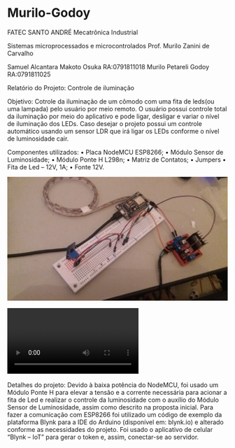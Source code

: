 # Murilo-Godoy
FATEC SANTO ANDRÉ
Mecatrônica Industrial

 Sistemas microprocessados e microcontrolados
Prof. Murilo Zanini de Carvalho

Samuel Alcantara Makoto Osuka         RA:0791811018
Murilo Petareli Godoy                 RA:0791811025


Relatório do Projeto: Controle de iluminação

Objetivo:
  Cotrole da iluminação de um cômodo com uma fita de leds(ou uma lampada) pelo usuário por meio remoto. O usuário possui controle total da iluminação por meio do aplicativo e pode ligar, desligar e variar o nível de iluminação dos LEDs. Caso desejar o projeto possui um controle automático usando um sensor LDR que irá ligar os LEDs conforme o nível de luminosidade cair.

Componentes utilizados:
•	Placa NodeMCU ESP8266;
•	Módulo Sensor de Luminosidade;
•	Módulo Ponte H L298n;
•	Matriz de Contatos;
•	Jumpers 
•	Fita de Led – 12V, 1A;
•	Fonte 12V.

![montagem final](https://raw.githubusercontent.com/murilogodoy/Murilo-Godoy/master/montagem%20final.jpeg)

![funcionamento](https://github.com/murilogodoy/Murilo-Godoy/blob/master/VID_20191204_090918~2.mp4?raw=true)

Detalhes do projeto: 
Devido à baixa potência do NodeMCU, foi usado um Módulo Ponte H para elevar a tensão e a corrente necessária para acionar a fita de Led e realizar o controle da luminosidade com o auxílio do Módulo Sensor de Luminosidade, assim como descrito na proposta inicial.
Para fazer a comunicação com ESP8266 foi utilizado um código de exemplo da plataforma Blynk para a IDE do Arduino (disponível em: blynk.io) e alterado conforme as necessidades do projeto. 
Foi usado o aplicativo de celular “Blynk – IoT” para gerar o token e, assim, conectar-se ao servidor.

